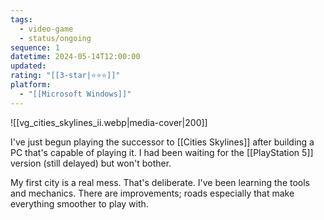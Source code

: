 ```yaml
---
tags:
  - video-game
  - status/ongoing
sequence: 1
datetime: 2024-05-14T12:00:00
updated:
rating: "[[3-star|⭐️⭐️⭐️]]"
platform:
  - "[[Microsoft Windows]]"
---
```

![[vg_cities_skylines_ii.webp|media-cover|200]]

I've just begun playing the successor to [[Cities Skylines]] after building a PC that's capable of playing it. I had been waiting for the [[PlayStation 5]] version (still delayed) but won't bother.

My first city is a real mess. That's deliberate. I've been learning the tools and mechanics. There are improvements; roads especially that make everything smoother to play with.